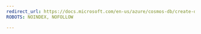 ```yaml
---
redirect_url: https://docs.microsoft.com/en-us/azure/cosmos-db/create-documentdb-dotnet#add-sample-data
ROBOTS: NOINDEX, NOFOLLOW

---
```

